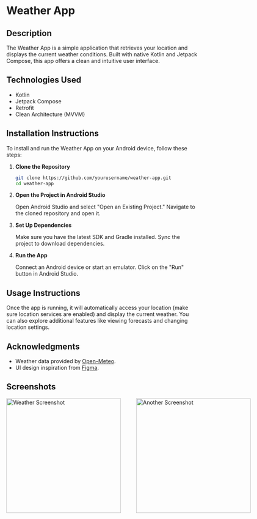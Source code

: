 # Weather App

## Description
The Weather App is a simple application that retrieves your location and displays the current weather conditions. Built with native Kotlin and Jetpack Compose, this app offers a clean and intuitive user interface.

## Technologies Used
- Kotlin
- Jetpack Compose
- Retrofit
- Clean Architecture (MVVM)

## Installation Instructions
To install and run the Weather App on your Android device, follow these steps:

1. **Clone the Repository**
   ```bash
   git clone https://github.com/yourusername/weather-app.git
   cd weather-app
2. **Open the Project in Android Studio**

    Open Android Studio and select "Open an Existing Project."
    Navigate to the cloned repository and open it.
  
 3. **Set Up Dependencies**
    
    Make sure you have the latest SDK and Gradle installed. Sync the project to download dependencies.
    
4. **Run the App**
   
    Connect an Android device or start an emulator.
    Click on the "Run" button in Android Studio.

## Usage Instructions
Once the app is running, it will automatically access your location (make sure location services are enabled) and display the current weather. You can also explore additional features like viewing forecasts and changing location settings.

## Acknowledgments
- Weather data provided by [Open-Meteo](https://open-meteo.com).
- UI design inspiration from [Figma](https://www.figma.com/design/UWIXCqgxTylb4HWrxR9dwR/Weather-%7C-App-(Community)?node-id=401-169&node-type=frame).

## Screenshots

<div style="display: flex; justify-content: space-between;">

  <img src="https://github.com/user-attachments/assets/93f1e33c-5486-4212-b854-567b63d65792" alt="Weather Screenshot" width="300" style="margin-right: 20px;"/>

  <img src="https://github.com/user-attachments/assets/c633915f-bfe3-4a96-9154-1b270ec6036d" alt="Another Screenshot" width="300" style="margin-left: 20px;"/>

</div>



